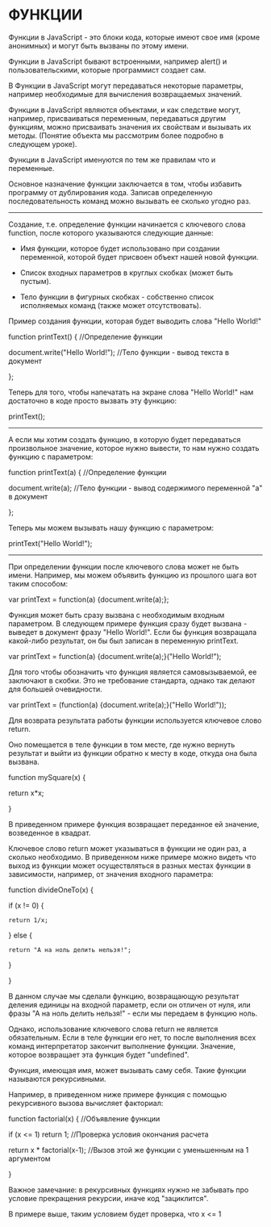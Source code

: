 # ФУНКЦИИ #

Функции в JavaScript - это блоки кода, которые имеют свое имя (кроме анонимных) и могут быть вызваны по этому имени.

Функции  в JavaScript бывают встроенными, например alert() и пользовательскими, которые программист создает сам.

В Функции в JavaScript могут передаваться некоторые параметры, например необходимые для вычисления возвращаемых значений.

Функции в JavaScript являются объектами, и как следствие могут, например, присваиваться переменным, передаваться другим функциям, можно присваивать значения их свойствам и вызывать их методы. (Понятие объекта мы рассмотрим более подробно в следующем уроке).

Функции в JavaScript именуются по тем же правилам что и переменные.

Основное назначение функции заключается в том, чтобы избавить программу от дублирования кода. Записав определенную последовательность команд можно вызывать ее сколько угодно раз.

---
Создание, т.е. определение функции начинается с ключевого слова function, после которого указываются следующие данные:

+ Имя функции, которое будет использовано при создании переменной, которой будет присвоен объект нашей новой функции.

+ Список входных параметров в круглых скобках (может быть пустым).

+ Тело функции в фигурных скобках - собственно список исполняемых команд (также может отсутствовать).

Пример создания функции, которая будет выводить слова "Hello World!"

function printText() {                                                                        //Определение функции

  document.write("Hello World!");                                                             //Тело функции - вывод текста в документ
  
};

Теперь для того, чтобы напечатать на экране  слова "Hello World!" нам достаточно в коде просто вызвать эту функцию:

printText();

---
А если мы хотим создать функцию, в которую будет передаваться произвольное значение, которое нужно вывести, то нам нужно создать функцию с параметром:

function printText(a) {           //Определение функции

  document.write(a);              //Тело функции - вывод содержимого переменной "а" в документ
  
};

Теперь мы можем вызывать нашу функцию с параметром:

printText("Hello World!");

---
При определении функции после ключевого слова может не быть имени.  Например, мы можем объявить функцию из прошлого шага вот таким способом:

var printText = function(a) {document.write(a);};

Функция может быть сразу вызвана с необходимым входным параметром. В следующем примере функция сразу будет вызвана - выведет в документ фразу "Hello World!". Если бы функция возвращала какой-либо результат, он бы был записан в переменную printText.

var printText = function(a) {document.write(a);}("Hello World!");

Для того чтобы обозначить что функция является самовызываемой, ее заключают в скобки. Это не требование стандарта, однако  так делают для большей очевидности.

var printText = (function(a) {document.write(a);}("Hello World!"));

Для возврата результата работы функции используется ключевое слово return.

Оно помещается в теле функции в том месте, где нужно вернуть результат и выйти из функции обратно к месту в коде, откуда она была вызвана.

function mySquare(x) {

  return x*x;
  
}

В приведенном примере функция возвращает переданное ей значение, возведенное в квадрат.


Ключевое слово return может указываться в функции не один раз, а сколько необходимо. В приведенном ниже примере можно видеть что выход из функции может осуществляться в разных местах функции в зависимости, например, от значения входного параметра:

function divideOneTo(x) {

  if (x != 0) {
  
    return 1/x;
    
  } else {
  
    return "А на ноль делить нельзя!";
    
  }
  
}

В данном случае мы сделали функцию, возвращающую результат деления единицы на входной параметр, если он отличен от нуля, или фразы "А на ноль делить нельзя!" - если мы передаем в функцию ноль.

Однако, использование ключевого слова return не является обязательным. Если в теле функции его нет, то после выполнения всех команд интерпретатор закончит выполнение функции. Значение, которое возвращает эта функция будет "undefined".

Функция, имеющая имя, может вызывать саму себя. Такие функции называются рекурсивными.

Например, в приведенном ниже примере функция с помощью рекурсивного вызова вычисляет факториал:

function factorial(x) {        //Объявление функции

  if (x <= 1) return 1;        //Проверка условия окончания расчета
  
  return x * factorial(x-1);   //Вызов этой же функции с уменьшенным на 1 аргументом
  
}

Важное замечание: в рекурсивных функциях нужно не забывать про условие прекращения рекурсии, иначе код "зациклится".

В примере выше, таким условием будет проверка, что x <= 1
